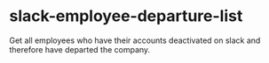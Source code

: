 # slack-employee-departure-list
Get all employees who have their accounts deactivated on slack and therefore have departed the company.
